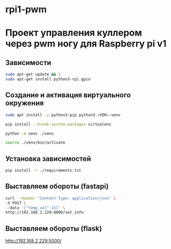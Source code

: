 # rpi1-pwm

# Проект управления куллером через pwm ногу для Raspberry pi v1

## Зависимости

``` bash
sudo apt-get update && \
sudo apt-get install python3-rpi.gpio
```

## Создание и активация виртуального окружения

``` bash
sudo apt install -y python3-pip python3.<VER>-venv
```

``` bash
pip install --break-system-packages virtualenv
```

``` bash
python -m venv ./venv
```

``` bash
source ./venv/bin/activate
```

## Установка зависимостей

``` bash
pip install -r ./requirements.txt
```

## Выставляем обороты (fastapi)

``` bash
curl --header "Content-Type: application/json" \
-X POST \
--data '{"temp_val":15}' \
http://192.168.2.229:8000/set_info
```

## Выставляем обороты (flask)

http://192.168.2.229:5000/